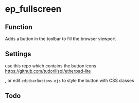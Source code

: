 # ep_fullscreen

## Function
Adds a button in the toolbar to fill the browser viewport

## Settings
use this repo which contains the button icons
<https://github.com/tudorilisoi/etherpad-lite>

, or edit `editbarButtons.ejs` to style the button with CSS classes

## Todo
